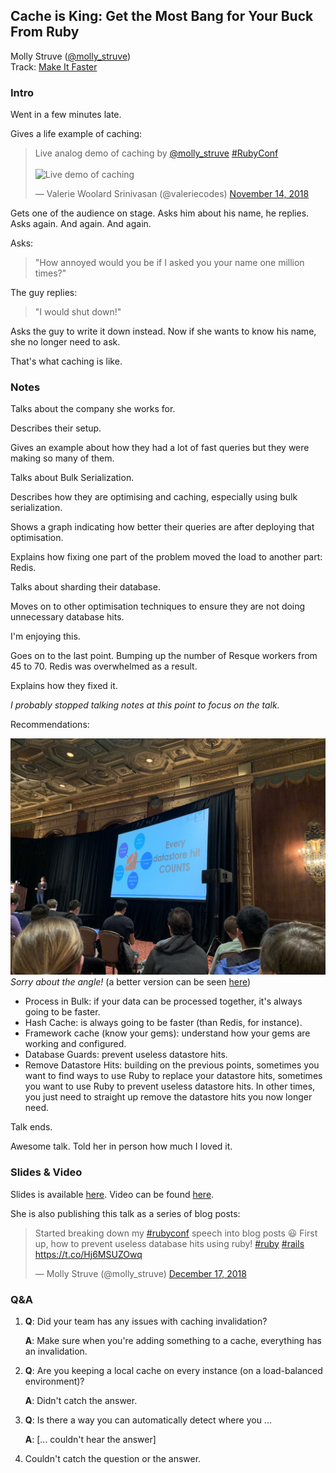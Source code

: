 ## Cache is King: Get the Most Bang for Your Buck From Ruby

Molly Struve ([@molly_struve](https://twitter.com/molly_struve))<br />Track: [Make It Faster](https://rubyconf.org/program#track-make-it-faster)

### Intro

Went in a few minutes late.

Gives a life example of caching:

<blockquote class="twitter-tweet" data-lang="en"><p lang="en" dir="ltr">Live analog demo of caching by <a href="https://twitter.com/molly_struve?ref_src=twsrc%5Etfw">@molly_struve</a> <a href="https://twitter.com/hashtag/RubyConf?src=hash&amp;ref_src=twsrc%5Etfw">#RubyConf</a> <br /><br /><img src="https://pbs.twimg.com/media/DsAGSYdUUAAVi_E.jpg" alt="Live demo of caching" /></p>&mdash; Valerie Woolard Srinivasan (@valeriecodes) <a href="https://twitter.com/valeriecodes/status/1062856429294342144?ref_src=twsrc%5Etfw">November 14, 2018</a></blockquote>

Gets one of the audience on stage. Asks him about his name, he replies. Asks again. And again. And again.

Asks:

> "How annoyed would you be if I asked you your name one million times?"

The guy replies:

> "I would shut down!"

Asks the guy to write it down instead. Now if she wants to know his name, she no longer need to ask.

That's what caching is like.

### Notes

Talks about the company she works for.

Describes their setup.

Gives an example about how they had a lot of fast queries but they were making so many of them.

Talks about Bulk Serialization.

Describes how they are optimising and caching, especially using bulk serialization.

Shows a graph indicating how better their queries are after deploying that optimisation.

Explains how fixing one part of the problem moved the load to another part: Redis.

Talks about sharding their database.

Moves on to other optimisation techniques to ensure they are not doing unnecessary database hits.

I'm enjoying this.

Goes on to the last point. Bumping up the number of Resque workers from 45 to 70. Redis was overwhelmed as a result.

Explains how they fixed it.

_I probably stopped talking notes at this point to focus on the talk._

Recommendations:

![Recommendations](../media/cache-is-king-get-the-most-bang-for-your-buck.jpeg)
_Sorry about the angle!_ (a better version can be seen [here](https://twitter.com/OmbuLabs/status/1062863469408477185))

- Process in Bulk: if your data can be processed together, it's always going to be faster.
- Hash Cache: is always going to be faster (than Redis, for instance).
- Framework cache (know your gems): understand how your gems are working and configured.
- Database Guards: prevent useless datastore hits.
- Remove Datastore Hits: building on the previous points, sometimes you want to find ways to use Ruby to replace your datastore hits, sometimes you want to use Ruby to prevent useless datastore hits. In other times, you just need to straight up remove the datastore hits you now longer need.

Talk ends.

Awesome talk. Told her in person how much I loved it.

### Slides & Video

Slides is available [here](https://www.slideshare.net/MollyStruve/cache-is-king-get-the-most-bang-for-your-buck-from-ruby-122728558). Video can be found [here](http://confreaks.tv/videos/rubyconf2018-cache-is-king-get-the-most-bang-for-your-buck-from-ruby).

She is also publishing this talk as a series of blog posts:

<blockquote class="twitter-tweet" data-lang="en"><p lang="en" dir="ltr">Started breaking down my <a href="https://twitter.com/hashtag/rubyconf?src=hash&amp;ref_src=twsrc%5Etfw">#rubyconf</a> speech into blog posts 😃 First up, how to prevent useless database hits using ruby! <a href="https://twitter.com/hashtag/ruby?src=hash&amp;ref_src=twsrc%5Etfw">#ruby</a> <a href="https://twitter.com/hashtag/rails?src=hash&amp;ref_src=twsrc%5Etfw">#rails</a> <a href="https://t.co/Hj6MSUZOwq">https://t.co/Hj6MSUZOwq</a></p>&mdash; Molly Struve (@molly_struve) <a href="https://twitter.com/molly_struve/status/1074672870859644929?ref_src=twsrc%5Etfw">December 17, 2018</a></blockquote>

### Q&A

1. **Q**: Did your team has any issues with caching invalidation?

   **A**: Make sure when you're adding something to a cache, everything has an invalidation.

2. **Q**: Are you keeping a local cache on every instance (on a load-balanced environment)?

   **A**: Didn't catch the answer.

3. **Q**: Is there a way you can automatically detect where you ...

   **A**: [... couldn't hear the answer]

4. Couldn't catch the question or the answer.
